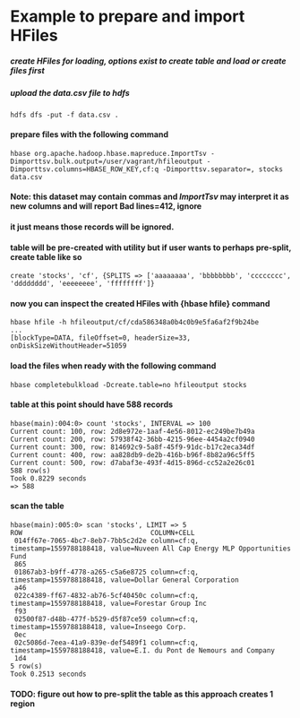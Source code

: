 # Example to prepare and import HFiles

##### create HFiles for loading, options exist to create table and load or create files first
##### upload the data.csv file to hdfs

`hdfs dfs -put -f data.csv .`

#### prepare files with the following command

`hbase org.apache.hadoop.hbase.mapreduce.ImportTsv -Dimporttsv.bulk.output=/user/vagrant/hfileoutput -Dimporttsv.columns=HBASE_ROW_KEY,cf:q -Dimporttsv.separator=, stocks data.csv`

#### Note: this dataset may contain commas and _ImportTsv_ may interpret it as new columns and will report Bad lines=412, ignore
#### it just means those records will be ignored.

#### table will be pre-created with utility but if user wants to perhaps pre-split, create table like so
`create 'stocks', 'cf', {SPLITS => ['aaaaaaaa', 'bbbbbbbb', 'cccccccc', 'dddddddd', 'eeeeeeee', 'ffffffff']}`

#### now you can inspect the created HFiles with {hbase hfile} command
```
hbase hfile -h hfileoutput/cf/cda586348a0b4c0b9e5fa6af2f9b24be
...
[blockType=DATA, fileOffset=0, headerSize=33, onDiskSizeWithoutHeader=51059
```

#### load the files when ready with the following command

`hbase completebulkload -Dcreate.table=no hfileoutput stocks`

#### table at this point should have 588 records

```
hbase(main):004:0> count 'stocks', INTERVAL => 100
Current count: 100, row: 2d8e972e-1aaf-4e56-8012-ec249be7b49a
Current count: 200, row: 57938f42-36bb-4215-96ee-4454a2cf0940
Current count: 300, row: 814692c9-5a8f-45f9-91dc-b17c2eca34df
Current count: 400, row: aa828db9-de2b-416b-b96f-8b82a96c5ff5
Current count: 500, row: d7abaf3e-493f-4d15-896d-cc52a2e26c01
588 row(s)
Took 0.8229 seconds
=> 588
```

#### scan the table

```
hbase(main):005:0> scan 'stocks', LIMIT => 5
ROW                                COLUMN+CELL
 014ff67e-7065-4bc7-8eb7-7bb5c2d2e column=cf:q, timestamp=1559788188418, value=Nuveen All Cap Energy MLP Opportunities Fund
 865
 01867ab3-b9ff-4778-a265-c5a6e8725 column=cf:q, timestamp=1559788188418, value=Dollar General Corporation
 a46
 022c4389-ff67-4832-ab76-5cf40450c column=cf:q, timestamp=1559788188418, value=Forestar Group Inc
 f93
 02500f87-d48b-477f-b529-d5f87ce59 column=cf:q, timestamp=1559788188418, value=Inseego Corp.
 0ec
 02c5086d-7eea-41a9-839e-def5489f1 column=cf:q, timestamp=1559788188418, value=E.I. du Pont de Nemours and Company
 1d4
5 row(s)
Took 0.2513 seconds
```
#### TODO: figure out how to pre-split the table as this approach creates 1 region
